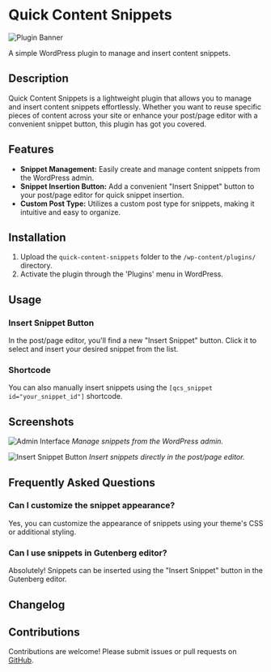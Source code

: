 # Quick Content Snippets

![Plugin Banner](assets/banner.png)

A simple WordPress plugin to manage and insert content snippets.

## Description

Quick Content Snippets is a lightweight plugin that allows you to manage and insert content snippets effortlessly. Whether you want to reuse specific pieces of content across your site or enhance your post/page editor with a convenient snippet button, this plugin has got you covered.

## Features

- **Snippet Management:** Easily create and manage content snippets from the WordPress admin.
- **Snippet Insertion Button:** Add a convenient "Insert Snippet" button to your post/page editor for quick snippet insertion.
- **Custom Post Type:** Utilizes a custom post type for snippets, making it intuitive and easy to organize.

## Installation

1. Upload the `quick-content-snippets` folder to the `/wp-content/plugins/` directory.
2. Activate the plugin through the 'Plugins' menu in WordPress.

## Usage

### Insert Snippet Button

In the post/page editor, you'll find a new "Insert Snippet" button. Click it to select and insert your desired snippet from the list.

### Shortcode

You can also manually insert snippets using the `[qcs_snippet id="your_snippet_id"]` shortcode.

## Screenshots

![Admin Interface](assets/screenshot-1.png)
*Manage snippets from the WordPress admin.*

![Insert Snippet Button](assets/screenshot-2.png)
*Insert snippets directly in the post/page editor.*

## Frequently Asked Questions

### Can I customize the snippet appearance?

Yes, you can customize the appearance of snippets using your theme's CSS or additional styling.

### Can I use snippets in Gutenberg editor?

Absolutely! Snippets can be inserted using the "Insert Snippet" button in the Gutenberg editor.

## Changelog



## Contributions

Contributions are welcome! Please submit issues or pull requests on [GitHub](https://github.com/aayush518/quick-content-snippets).



